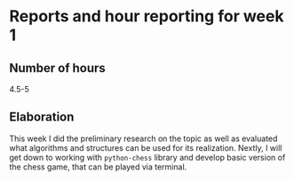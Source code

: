 # Reports and hour reporting for week 1

## Number of hours

4.5-5

## Elaboration

This week I did the preliminary research on the topic as well as evaluated what algorithms and structures can be used for its realization. Nextly, I will get down to working with `python-chess` library and develop basic version of the chess game, that can be played via terminal.

